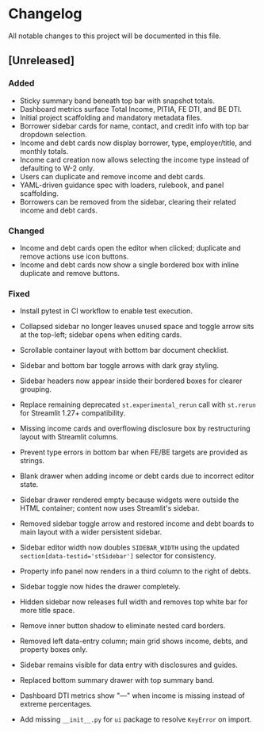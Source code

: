 # Changelog
All notable changes to this project will be documented in this file.

## [Unreleased]
### Added
- Sticky summary band beneath top bar with snapshot totals.
- Dashboard metrics surface Total Income, PITIA, FE DTI, and BE DTI.
- Initial project scaffolding and mandatory metadata files.
- Borrower sidebar cards for name, contact, and credit info with top bar dropdown selection.
- Income and debt cards now display borrower, type, employer/title, and monthly totals.
- Income card creation now allows selecting the income type instead of defaulting to W-2 only.
- Users can duplicate and remove income and debt cards.
- YAML-driven guidance spec with loaders, rulebook, and panel scaffolding.
- Borrowers can be removed from the sidebar, clearing their related income and debt cards.

### Changed
- Income and debt cards open the editor when clicked; duplicate and remove actions use icon buttons.
- Income and debt cards now show a single bordered box with inline duplicate and remove buttons.

### Fixed
- Install pytest in CI workflow to enable test execution.
- Collapsed sidebar no longer leaves unused space and toggle arrow sits at the top-left; sidebar opens when editing cards.
- Scrollable container layout with bottom bar document checklist.
- Sidebar and bottom bar toggle arrows with dark gray styling.
- Sidebar headers now appear inside their bordered boxes for clearer grouping.
- Replace remaining deprecated `st.experimental_rerun` call with `st.rerun` for Streamlit 1.27+ compatibility.
- Missing income cards and overflowing disclosure box by restructuring layout with Streamlit columns.
- Prevent type errors in bottom bar when FE/BE targets are provided as strings.
- Blank drawer when adding income or debt cards due to incorrect editor state.
- Sidebar drawer rendered empty because widgets were outside the HTML container; content now uses Streamlit's sidebar.
- Removed sidebar toggle arrow and restored income and debt boards to main layout with a wider persistent sidebar.
- Sidebar editor width now doubles `SIDEBAR_WIDTH` using the updated `section[data-testid='stSidebar']` selector for consistency.
- Property info panel now renders in a third column to the right of debts.
- Sidebar toggle now hides the drawer completely.
- Hidden sidebar now releases full width and removes top white bar for more title space.
- Remove inner button shadow to eliminate nested card borders.

- Removed left data-entry column; main grid shows income, debts, and property boxes only.
- Sidebar remains visible for data entry with disclosures and guides.
- Replaced bottom summary drawer with top summary band.
- Dashboard DTI metrics show "—" when income is missing instead of extreme percentages.
- Add missing `__init__.py` for `ui` package to resolve `KeyError` on import.
